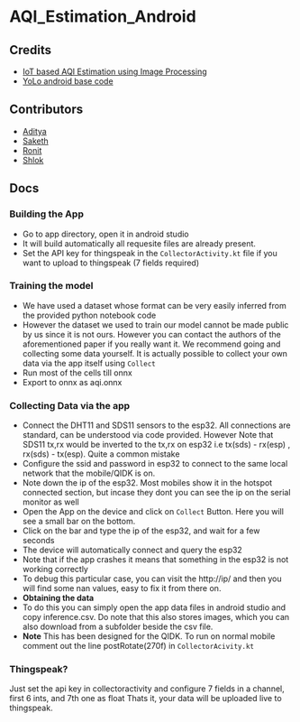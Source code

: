 # AQI_Estimation_Android
## Credits
- [IoT based AQI Estimation using Image Processing](https://github.com/omi-kron/IoT-based-AQI-Estimation-using-Image-Processing-and-Learning-Methods/)
- [YoLo android base code](https://github.com/surendramaran/YOLO)
## Contributors
- [Aditya](https://github.com/ad1tya2)
- [Saketh](https://github.com/Sakii0912)
- [Ronit](https://github.com/RonitJ7)
- [Shlok](https://github.com/Geekonatrip123)

## Docs

### Building the App
- Go to app directory, open it in android studio
- It will build automatically all requesite files are already present.
- Set the API key for thingspeak in the `CollectorActivity.kt` file if you want to upload to thingspeak (7 fields required)

### Training the model 
- We have used a dataset whose format can be very easily inferred from the provided python notebook code
- However the dataset we used to train our model cannot be made public by us since it is not ours. However you can contact the authors of the aforementioned paper if you really want it. We recommend going and collecting some data yourself. It is actually possible to collect your own data via the app itself using `Collect`
- Run most of the cells till onnx
- Export to onnx as aqi.onnx

### Collecting Data via the app
- Connect the DHT11 and SDS11 sensors to the esp32. All connections are standard, can be understood via code provided. However Note that SDS11 tx,rx would be inverted to the tx,rx on esp32 i.e tx(sds) - rx(esp) , rx(sds) - tx(esp). Quite a common mistake
- Configure the ssid and password in esp32 to connect to the same local network that the mobile/QIDK is on.
- Note down the ip of the esp32. Most mobiles show it in the hotspot connected section, but incase they dont you can see the ip on the serial monitor as well
- Open the App on the device and click on `Collect` Button. Here you will see a small bar on the bottom.
- Click on the bar and type the ip of the esp32, and wait for a few seconds
- The device will automatically connect and query the esp32
- Note that if the app crashes it means that something in the esp32 is not working correctly
- To debug this particular case, you can visit the http://ip/ and then you will find some nan values, easy to fix it from there on.
- **Obtaining the data**
- To do this you can simply open the app data files in android studio and copy inference.csv. Do note that this also stores images, which you can also download from a subfolder beside the csv file.
- **Note** This has been designed for the QIDK. To run on normal mobile comment out the line postRotate(270f) in `CollectorAcivity.kt`

### Thingspeak?
Just set the api key in collectoractivity and configure 7 fields in a channel, first 6 ints, and 7th one as float
Thats it, your data will be uploaded live to thingspeak.
